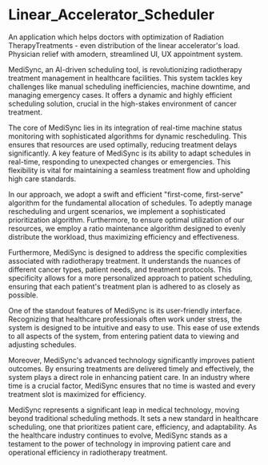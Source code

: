 # Linear_Accelerator_Scheduler
An application which helps doctors with optimization of Radiation TherapyTreatments - even distribution of the linear accelerator's load. Physician relief with amodern, streamlined UI, UX appointment system.

MediSync, an AI-driven scheduling tool, is revolutionizing radiotherapy treatment management in healthcare facilities. This system tackles key challenges like manual scheduling inefficiencies, machine downtime, and managing emergency cases. It offers a dynamic and highly efficient scheduling solution, crucial in the high-stakes environment of cancer treatment.

The core of MediSync lies in its integration of real-time machine status monitoring with sophisticated algorithms for dynamic rescheduling. This ensures that resources are used optimally, reducing treatment delays significantly. A key feature of MediSync is its ability to adapt schedules in real-time, responding to unexpected changes or emergencies. This flexibility is vital for maintaining a seamless treatment flow and upholding high care standards.

In our approach, we adopt a swift and efficient "first-come, first-serve" algorithm for the fundamental allocation of schedules. To adeptly manage rescheduling and urgent scenarios, we implement a sophisticated prioritization algorithm. Furthermore, to ensure optimal utilization of our resources, we employ a ratio maintenance algorithm designed to evenly distribute the workload, thus maximizing efficiency and effectiveness.

Furthermore, MediSync is designed to address the specific complexities associated with radiotherapy treatment. It understands the nuances of different cancer types, patient needs, and treatment protocols. This specificity allows for a more personalized approach to patient scheduling, ensuring that each patient's treatment plan is adhered to as closely as possible.

One of the standout features of MediSync is its user-friendly interface. Recognizing that healthcare professionals often work under stress, the system is designed to be intuitive and easy to use. This ease of use extends to all aspects of the system, from entering patient data to viewing and adjusting schedules.

Moreover, MediSync's advanced technology significantly improves patient outcomes. By ensuring treatments are delivered timely and effectively, the system plays a direct role in enhancing patient care. In an industry where time is a crucial factor, MediSync ensures that no time is wasted and every treatment slot is maximized for efficiency.

MediSync represents a significant leap in medical technology, moving beyond traditional scheduling methods. It sets a new standard in healthcare scheduling, one that prioritizes patient care, efficiency, and adaptability. As the healthcare industry continues to evolve, MediSync stands as a testament to the power of technology in improving patient care and operational efficiency in radiotherapy treatment.
